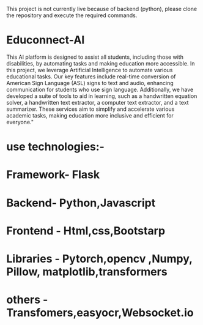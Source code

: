 This project is not currently live because of backend (python), please clone the repository and execute the required commands.
# Educonnect-AI
This AI platform is designed to assist all students, including those with disabilities, by automating tasks and making education more accessible. In this project, we leverage Artificial Intelligence to automate various educational tasks. Our key features include real-time conversion of American Sign Language (ASL) signs to text and audio, enhancing communication for students who use sign language. Additionally, we have developed a suite of tools to aid in learning, such as a handwritten equation solver, a handwritten text extractor, a computer text extractor, and a text summarizer. These services aim to simplify and accelerate various academic tasks, making education more inclusive and efficient for everyone."

# use technologies:-
# Framework- Flask
# Backend- Python,Javascript
# Frontend - Html,css,Bootstarp
# Libraries - Pytorch,opencv ,Numpy, Pillow, matplotlib,transformers
# others - Transfomers,easyocr,Websocket.io
